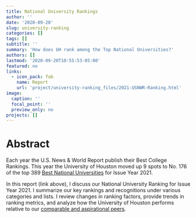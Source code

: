```yaml
---
title: National University Rankings
author: ''
date: '2020-09-20'
slug: university-ranking
categories: []
tags: []
subtitle: ''
summary: 'How does UH rank among the Top National Universities?'
authors: []
lastmod: '2020-09-20T10:55:53-05:00'
featured: no
links:
  - icon_pack: fab
    name: Report
    url: 'project/university-ranking_files/2021-USNWR-Ranking.html'
image:
  caption: ''
  focal_point: ''
  preview_only: no
projects: []
---
```

# Abstract

Each year the U.S. News & World Report publish their Best College Rankings. This year the University of Houston moved up 9 spots to No. 176 of the top 389 [Best National Universities](https://www.usnews.com/best-colleges/rankings/national-universities) for Issue Year 2021.

In this report (link above), I discuss our National University Ranking for Issue Year 2021. I summarize our key rankings and recognitions under various categories and lists. I review changes in ranking factors, provide trends in ranking metrics, and analyze how the University of Houston performs relative to our [comparable and aspirational peers](https://jxmartinez.com/talk/identifying-institutional-peers/).